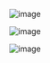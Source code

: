 ![image](https://user-images.githubusercontent.com/72752709/215936458-7b0286cc-02bd-4c59-84d5-d2ef02ebc255.png)

![image](https://user-images.githubusercontent.com/72752709/200163437-c2c26431-b208-43f4-be54-8a439e17b8af.png)

![image](https://user-images.githubusercontent.com/72752709/200163532-3fcf6532-1781-446d-9e6e-5a1108a6e5eb.png)
